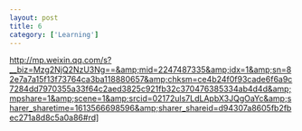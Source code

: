 ```yaml
---
layout: post
title: 6
category: ['Learning']
---
```


http://mp.weixin.qq.com/s?__biz=Mzg2NjQ2NzU3Ng==&amp;mid=2247487335&amp;idx=1&amp;sn=82e7a7a15f13f73764ca3ba118880657&amp;chksm=ce4b24f0f93cade6f6a9c7284dd7970355a33f64c2aed3825c921fb32c370476385334ab4d4d&amp;mpshare=1&amp;scene=1&amp;srcid=02172uls7LdLApbX3JQgOaYc&amp;sharer_sharetime=1613566698596&amp;sharer_shareid=d94307a8605fb2fbec271a8d8c5a0a86#rd]


